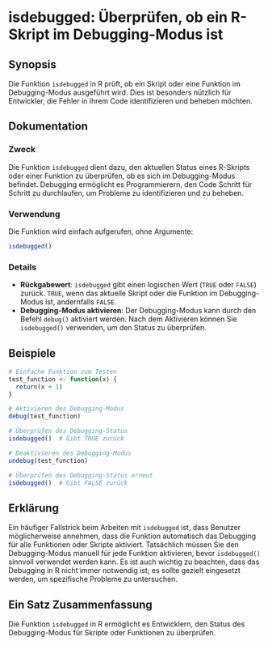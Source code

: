 <!--
Meta Description: # isdebugged: Überprüfen, ob ein R-Skript im Debugging-Modus ist ## Synopsis Die Funktion `isdebugged` in R prüft, ob ein Skript oder eine Funktion im...
Meta Keywords: debugging, isdebugged, modus, funktion, die
-->

# isdebugged: Überprüfen, ob ein R-Skript im Debugging-Modus ist

## Synopsis
Die Funktion `isdebugged` in R prüft, ob ein Skript oder eine Funktion im Debugging-Modus ausgeführt wird. Dies ist besonders nützlich für Entwickler, die Fehler in ihrem Code identifizieren und beheben möchten.

## Dokumentation
### Zweck
Die Funktion `isdebugged` dient dazu, den aktuellen Status eines R-Skripts oder einer Funktion zu überprüfen, ob es sich im Debugging-Modus befindet. Debugging ermöglicht es Programmierern, den Code Schritt für Schritt zu durchlaufen, um Probleme zu identifizieren und zu beheben.

### Verwendung
Die Funktion wird einfach aufgerufen, ohne Argumente:

```R
isdebugged()
```

### Details
- **Rückgabewert**: `isdebugged` gibt einen logischen Wert (`TRUE` oder `FALSE`) zurück. `TRUE`, wenn das aktuelle Skript oder die Funktion im Debugging-Modus ist, andernfalls `FALSE`.
- **Debugging-Modus aktivieren**: Der Debugging-Modus kann durch den Befehl `debug()` aktiviert werden. Nach dem Aktivieren können Sie `isdebugged()` verwenden, um den Status zu überprüfen.

## Beispiele
```R
# Einfache Funktion zum Testen
test_function <- function(x) {
  return(x + 1)
}

# Aktivieren des Debugging-Modus
debug(test_function)

# Überprüfen des Debugging-Status
isdebugged()  # Gibt TRUE zurück

# Deaktivieren des Debugging-Modus
undebug(test_function)

# Überprüfen des Debugging-Status erneut
isdebugged()  # Gibt FALSE zurück
```

## Erklärung
Ein häufiger Fallstrick beim Arbeiten mit `isdebugged` ist, dass Benutzer möglicherweise annehmen, dass die Funktion automatisch das Debugging für alle Funktionen oder Skripte aktiviert. Tatsächlich müssen Sie den Debugging-Modus manuell für jede Funktion aktivieren, bevor `isdebugged()` sinnvoll verwendet werden kann. Es ist auch wichtig zu beachten, dass das Debugging in R nicht immer notwendig ist; es sollte gezielt eingesetzt werden, um spezifische Probleme zu untersuchen.

## Ein Satz Zusammenfassung
Die Funktion `isdebugged` in R ermöglicht es Entwicklern, den Status des Debugging-Modus für Skripte oder Funktionen zu überprüfen.